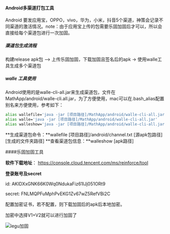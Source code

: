 #### Android多渠道打包工具
Android 要发应用宝，OPPO，vivo，华为，小米，抖音5个渠道，神策会记录不同渠道的激活情况。note：由于应用宝上传的包需要乐固加固后才可以，所以会直接给每个渠道包进行一次加固。
##### 渠道包生成流程
构建release apk包 —> 上传乐固加固，下载加固且签名后的apk -> 使用walle工具生成多个渠道包
##### walle 工具使用
Android使用的是walle-cli-all.jar来生成渠道包，文件在MathApp/android/walle-cli.all.jar，为了方便使用，mac可以在.bash_alias配置别名来方便使用，参考如下：
```bash
alias wallefile='java -jar [项目路径]/MathApp/android/walle-cli-all.jar batch -f'
alias walle='java -jar [项目路径]/MathApp/android/walle-cli-all.jar'
alias walleshow='java -jar [项目路径]/MathApp/android/walle-cli-all.jar show'
```
**生成渠道包命令：**wallefile   [项目路径]/android/channel.txt    [源apk包路径]    [生成的文件夹路径]
**查看渠道包信息：**walleshow  [apk路径]



####乐固加固工具

**软件下载地址**： https://console.cloud.tencent.com/ms/reinforce/tool

**登录账号及secret**

id: AKIDXxGNK66K0Wq0NdukaFiz61lJj051ORt9 

secret: FNLMQPFuMphPvEKG1Zv67wZ5RefVBi2C

配置加密证书，若不配置，则下载加固后的apk后本地加密。

加密中选择V1+V2就可以进行加固了 

![legu加固](/Users/lilinyang/work/github/note/数感星球/legu加固.png)





